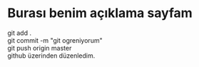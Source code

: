 # Burası benim açıklama sayfam
git add .<br>
git commit -m "git ogreniyorum"<br>
git push origin master<br>
github üzerinden düzenledim.<br>
